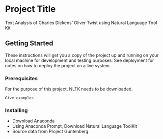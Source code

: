 # Project Title
Text Analysis of Charles Dickens’ Oliver Twist using Natural Language Tool Kit


## Getting Started

These instructions will get you a copy of the project up and running on your local machine for development and testing purposes. See deployment for notes on how to deploy the project on a live system.

### Prerequisites

For the purpose of this project, NLTK needs to be downloaded.
```
Give examples
```

### Installing

- Download Anaconda
- Using Anaconda Prompt, Download Natural Language ToolKit
- Source data from Project Guntenberg
